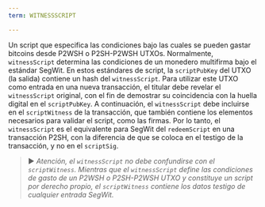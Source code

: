 ```yaml
---
term: WITNESSSCRIPT

---
```

Un script que especifica las condiciones bajo las cuales se pueden gastar bitcoins desde P2WSH o P2SH-P2WSH UTXOs. Normalmente, `witnessScript` determina las condiciones de un monedero multifirma bajo el estándar SegWit. En estos estándares de script, la `scriptPubKey` del UTXO (la salida) contiene un hash del `witnessScript`. Para utilizar este UTXO como entrada en una nueva transacción, el titular debe revelar el `witnessScript` original, con el fin de demostrar su coincidencia con la huella digital en el `scriptPubKey`. A continuación, el `witnessScript` debe incluirse en el `scriptWitness` de la transacción, que también contiene los elementos necesarios para validar el script, como las firmas. Por lo tanto, el `witnessScript` es el equivalente para SegWit del `redeemScript` en una transacción P2SH, con la diferencia de que se coloca en el testigo de la transacción, y no en el `scriptSig`.

> ► *Atención, el `witnessScript` no debe confundirse con el `scriptWitness`. Mientras que el `witnessScript` define las condiciones de gasto de un P2WSH o P2SH-P2WSH UTXO y constituye un script por derecho propio, el `scriptWitness` contiene los datos testigo de cualquier entrada SegWit.*